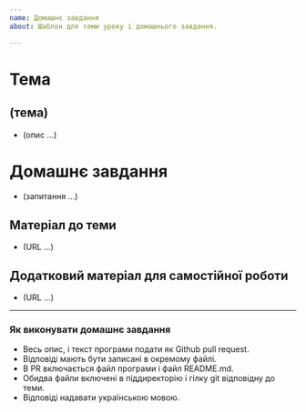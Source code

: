 ```yaml
---
name: Домашнє завдання
about: Шаблон для теми уроку і домашнього завдання.

---
```


# Тема
## (тема)

- (опис ...)

# Домашнє завдання
- (запитання ...)

## Матеріал до теми

- (URL ...)

## Додатковий матеріал для самостійної роботи

- (URL ...)

---

### Як виконувати домашнє завдання
- Весь опис, і текст програми подати як Github pull request.
- Відповіді мають бути записані в окремому файлі.
- В PR включається файл програми і файл README.md.
- Обидва файли включені в піддиректорію і гілку git відповідну до теми.
- Відповіді надавати українською мовою.
